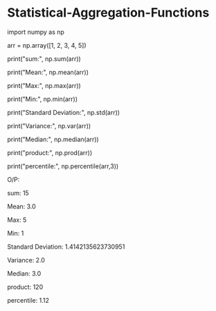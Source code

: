 # Statistical-Aggregation-Functions
import numpy as np

arr = np.array([1, 2, 3, 4, 5])

print("sum:", np.sum(arr))

print("Mean:", np.mean(arr))

print("Max:", np.max(arr))

print("Min:", np.min(arr))

print("Standard Deviation:", np.std(arr))

print("Variance:", np.var(arr))

print("Median:", np.median(arr))

print("product:", np.prod(arr))

print("percentile:", np.percentile(arr,3))

O/P:

sum: 15

Mean: 3.0

Max: 5

Min: 1

Standard Deviation: 1.4142135623730951

Variance: 2.0

Median: 3.0

product: 120

percentile: 1.12
